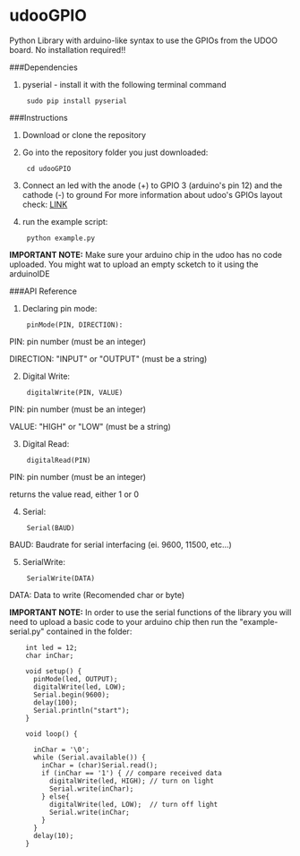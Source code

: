 # udooGPIO
Python Library with arduino-like syntax to use the GPIOs from the UDOO board. No installation required!!

###Dependencies
1. pyserial - install it with the following terminal command
	
		sudo pip install pyserial

###Instructions
1. Download or clone the repository

2. Go into the repository folder you just downloaded:

		cd udooGPIO

3. Connect an led with the anode (+) to GPIO 3 (arduino's pin 12) and the cathode (-) to ground
For more information about udoo's GPIOs layout check: [LINK](http://udoo.org/download/files/pinout/Udoo_pinout_diagram.pdf)

4. run the example script:

		python example.py

__IMPORTANT NOTE:__ Make sure your arduino chip in the udoo has no code uploaded. You might wat to upload an empty scketch to it using the arduinoIDE

###API Reference

1. Declaring pin mode:

		pinMode(PIN, DIRECTION):

PIN: pin number (must be an integer)

DIRECTION: "INPUT" or "OUTPUT" (must be a string)

2. Digital Write:

		digitalWrite(PIN, VALUE)

PIN: pin number (must be an integer)

VALUE: "HIGH" or "LOW" (must be a string)

3. Digital Read:

		digitalRead(PIN)

PIN: pin number (must be an integer)

returns the value read, either 1 or 0

4. Serial:

		Serial(BAUD)

BAUD: Baudrate for serial interfacing (ei. 9600, 11500, etc...)

5. SerialWrite:

		SerialWrite(DATA)

DATA: Data to write (Recomended char or byte)

__IMPORTANT NOTE:__ In order to use the serial functions of the library you will need to upload a basic code to your arduino chip
then run the "example-serial.py" contained in the folder:

		int led = 12;
		char inChar;

		void setup() {
		  pinMode(led, OUTPUT);
		  digitalWrite(led, LOW);
		  Serial.begin(9600);
		  delay(100);
		  Serial.println("start");
		}

		void loop() {
		  
		  inChar = '\0';
		  while (Serial.available()) {
			inChar = (char)Serial.read();
			if (inChar == '1') { // compare received data
			  digitalWrite(led, HIGH); // turn on light
			  Serial.write(inChar);
			} else{
			  digitalWrite(led, LOW);  // turn off light
			  Serial.write(inChar;
			}
		  }
		  delay(10); 
		}
